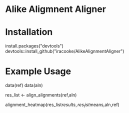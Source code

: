 
# Alike Aligmnent Aligner

# Installation

install.packages("devtools")
devtools::install_github("iracooke/AlikeAlignmentAligner")

# Example Usage

data(ref)
data(aln)

res_list <- align_alignments(ref,aln)

alignment_heatmap(res_list$results,res_list$means,aln,ref)
